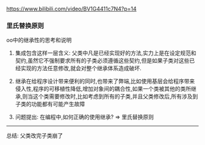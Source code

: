 https://www.bilibili.com/video/BV1G4411c7N4?p=14

### 里氏替换原则

oo中的继承性的思考和说明

1. 集成包含这样一层含义: 父类中凡是已经实现好的方法,实力上是在设定规范和契约,虽然它不强制要求所有的子类必须遵循这些契约,但是如果子类对这些已经实现的方法任意修改,就会对整个继承体系造成破坏.

2. 继承在给程序设计带来便利的同时,也带来了弊端,比如使用基层会给程序带来侵入性,程序的可移植性降低,增加对象间的耦合性,如果一个类被其他的类所继承,则当这个类需要修改时,比如考虑到所有的子类,并且父类修改后,所有涉及到子类的功能都有可能产生故障

3. 问题提出: 在编程中,如何正确的使用继承? => 里氏替换原则




--- 

总结: 父类改完子类崩了